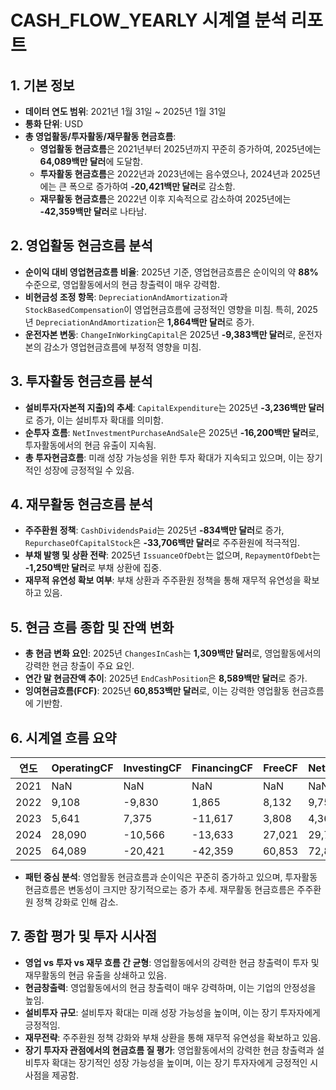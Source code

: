 # CASH_FLOW_YEARLY 시계열 분석 리포트

## 1. 기본 정보

- **데이터 연도 범위**: 2021년 1월 31일 ~ 2025년 1월 31일
- **통화 단위**: USD
- **총 영업활동/투자활동/재무활동 현금흐름**:
  - **영업활동 현금흐름**은 2021년부터 2025년까지 꾸준히 증가하여, 2025년에는 **64,089백만 달러**에 도달함.
  - **투자활동 현금흐름**은 2022년과 2023년에는 음수였으나, 2024년과 2025년에는 큰 폭으로 증가하여 **-20,421백만 달러**로 감소함.
  - **재무활동 현금흐름**은 2022년 이후 지속적으로 감소하여 2025년에는 **-42,359백만 달러**로 나타남.

## 2. 영업활동 현금흐름 분석

- **순이익 대비 영업현금흐름 비율**: 2025년 기준, 영업현금흐름은 순이익의 약 **88%** 수준으로, 영업활동에서의 현금 창출력이 매우 강력함.
- **비현금성 조정 항목**: `DepreciationAndAmortization`과 `StockBasedCompensation`이 영업현금흐름에 긍정적인 영향을 미침. 특히, 2025년 `DepreciationAndAmortization`은 **1,864백만 달러**로 증가.
- **운전자본 변동**: `ChangeInWorkingCapital`은 2025년 **-9,383백만 달러**로, 운전자본의 감소가 영업현금흐름에 부정적 영향을 미침.

## 3. 투자활동 현금흐름 분석

- **설비투자(자본적 지출)의 추세**: `CapitalExpenditure`는 2025년 **-3,236백만 달러**로 증가, 이는 설비투자 확대를 의미함.
- **순투자 흐름**: `NetInvestmentPurchaseAndSale`은 2025년 **-16,200백만 달러**로, 투자활동에서의 현금 유출이 지속됨.
- **총 투자현금흐름**: 미래 성장 가능성을 위한 투자 확대가 지속되고 있으며, 이는 장기적인 성장에 긍정적일 수 있음.

## 4. 재무활동 현금흐름 분석

- **주주환원 정책**: `CashDividendsPaid`는 2025년 **-834백만 달러**로 증가, `RepurchaseOfCapitalStock`은 **-33,706백만 달러**로 주주환원에 적극적임.
- **부채 발행 및 상환 전략**: 2025년 `IssuanceOfDebt`는 없으며, `RepaymentOfDebt`는 **-1,250백만 달러**로 부채 상환에 집중.
- **재무적 유연성 확보 여부**: 부채 상환과 주주환원 정책을 통해 재무적 유연성을 확보하고 있음.

## 5. 현금 흐름 종합 및 잔액 변화

- **총 현금 변화 요인**: 2025년 `ChangesInCash`는 **1,309백만 달러**로, 영업활동에서의 강력한 현금 창출이 주요 요인.
- **연간 말 현금잔액 추이**: 2025년 `EndCashPosition`은 **8,589백만 달러**로 증가.
- **잉여현금흐름(FCF)**: 2025년 **60,853백만 달러**로, 이는 강력한 영업활동 현금흐름에 기반함.

## 6. 시계열 흐름 요약

| 연도 | OperatingCF | InvestingCF | FinancingCF | FreeCF | NetIncome | CapEx | EndCash |
|------|-------------|-------------|-------------|--------|-----------|-------|---------|
| 2021 | NaN         | NaN         | NaN         | NaN    | NaN       | NaN   | NaN     |
| 2022 | 9,108       | -9,830      | 1,865       | 8,132  | 9,752     | -976  | 1,990   |
| 2023 | 5,641       | 7,375       | -11,617     | 3,808  | 4,368     | -1,833| 3,389   |
| 2024 | 28,090      | -10,566     | -13,633     | 27,021 | 29,760    | -1,069| 7,280   |
| 2025 | 64,089      | -20,421     | -42,359     | 60,853 | 72,880    | -3,236| 8,589   |

- **패턴 중심 분석**: 영업활동 현금흐름과 순이익은 꾸준히 증가하고 있으며, 투자활동 현금흐름은 변동성이 크지만 장기적으로는 증가 추세. 재무활동 현금흐름은 주주환원 정책 강화로 인해 감소.

## 7. 종합 평가 및 투자 시사점

- **영업 vs 투자 vs 재무 흐름 간 균형**: 영업활동에서의 강력한 현금 창출력이 투자 및 재무활동의 현금 유출을 상쇄하고 있음.
- **현금창출력**: 영업활동에서의 현금 창출력이 매우 강력하며, 이는 기업의 안정성을 높임.
- **설비투자 규모**: 설비투자 확대는 미래 성장 가능성을 높이며, 이는 장기 투자자에게 긍정적임.
- **재무전략**: 주주환원 정책 강화와 부채 상환을 통해 재무적 유연성을 확보하고 있음.
- **장기 투자자 관점에서의 현금흐름 질 평가**: 영업활동에서의 강력한 현금 창출력과 설비투자 확대는 장기적인 성장 가능성을 높이며, 이는 장기 투자자에게 긍정적인 시사점을 제공함.